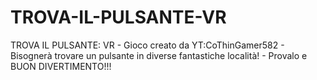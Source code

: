 # TROVA-IL-PULSANTE-VR
TROVA IL PULSANTE: VR - Gioco creato da YT:CoThinGamer582 - Bisognerà trovare un pulsante in diverse fantastiche località! - Provalo e BUON DIVERTIMENTO!!!
